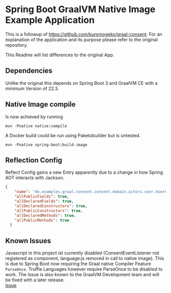 # Spring Boot GraalVM Native Image Example Application
This is a followup of https://github.com/kuromogeko/graal-consent. For an explanation of the application and its purpose please refer to the original repository.

This Readme will list differences to the original App.

## Dependencies
Unlike the original this depends on Spring Boot 3 and GraalVM CE with a minimum Version of 22.3.

## Native Image compile

Is now achieved by running
```
mvn -Pnative native:compile
```

A Docker build could be run using Paketobuilder but is untested. 
```
mvn -Pnative spring-boot:build-image
```

## Reflection Config
Reflect Config gains a new Entry apparently due to a change in how Spring AOT interacts with Jackson.

```json
{
    "name": "de.examples.graal.consent.consent.domain.actors.user.UserCharacteristic",
    "allPublicFields": true,
    "allDeclaredFields": true,
    "allDeclaredConstructors": true,
    "allPublicConstructors": true,
    "allDeclaredMethods": true,
    "allPublicMethods": true
  }
```

## Known Issues
Javascript in this project ist currently disabled (ConsentEventListener not registered as component, language:js removed in call to native image). This is due to Spring Boot now requiring the Graal native Compiler Feature `ParseOnce`. Truffle Languages however require ParseOnce to be disabled to work. The Issue is also known to the GraalVM Development team and will be fixed with a later release.  
[Issue](https://github.com/oracle/graal/issues/4473) 